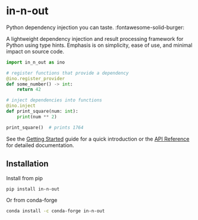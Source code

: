 # in-n-out

Python dependency injection you can taste.  :fontawesome-solid-burger:

A lightweight dependency injection and result processing framework
for Python using type hints. Emphasis is on simplicity, ease of use,
and minimal impact on source code.

```python
import in_n_out as ino

# register functions that provide a dependency
@ino.register_provider
def some_number() -> int:
    return 42

# inject dependencies into functions
@ino.inject
def print_square(num: int):
    print(num ** 2)

print_square()  # prints 1764
```

See the [Getting Started](getting_started.md) guide for a quick introduction or
the [API Reference](reference/index.md) for detailed documentation.

## Installation

Install from pip

```bash
pip install in-n-out
```

Or from conda-forge

```bash
conda install -c conda-forge in-n-out
```
